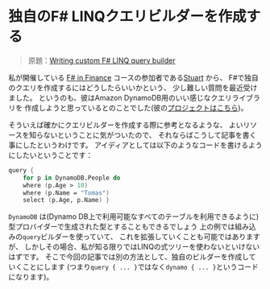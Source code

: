 # 独自のF# LINQクエリビルダーを作成する

> 原題：[Writing custom F# LINQ query builder][link1]

私が開催している [F# in Finance][link2] コースの参加者である[Stuart][link3] から、
F#で独自のクエリを作成するにはどうしたらいいかという、
少し難しい質問を最近受けました。
というのも、彼はAmazon DynamoDB用のいい感じなクエリライブラリを
作成しようと思っているとのことでした(彼の[プロジェクトはこちら][link4])。

そういえば確かにクエリビルダーを作成する際に参考となるような、
よいリソースを知らないということに気がついたので、
それならばこうして記事を書く事にしたというわけです。
アイディアとしては以下のようなコードを書けるようにしたいということです：

```fsharp
query {
    for p in DynamoDB.People do
    where (p.Age > 10)
    where (p.Name = "Tomas")
    select (p.Age, p.Name) }
```

`DynamoDB` は(Dynamo DB上で利用可能なすべてのテーブルを利用できるように)
型プロバイダーで生成された型とすることもできるでしょう
上の例では組み込みの`query`ビルダーを使っていて、
これを拡張していくことも可能ではありますが、
しかしその場合、私が知る限りではLINQの式ツリーを使わないといけないはずです。
そこで今回の記事では別の方法として、独自のビルダーを作成していくことにします
(つまり`query { ... }`ではなく`dynamo { ... }`というコードになります)。



[link1]: http://tomasp.net/blog/2015/query-translation/index.html
[link2]: http://www.fsharpworks.com/workshops/finance.html
[link3]: https://twitter.com/stuart_j_davies
[link4]: https://github.com/stuartjdavies/FSharp.Cloud.AWS/blob/master/FSharp.Cloud.AWS/DynamoDB.fs
